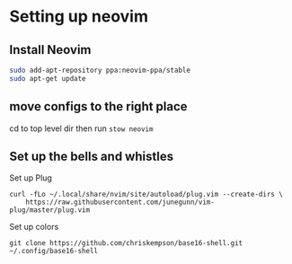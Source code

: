 # Setting up neovim

## Install Neovim

```bash
sudo add-apt-repository ppa:neovim-ppa/stable
sudo apt-get update
```

## move configs to the right place
cd to top level dir then run `stow neovim`

## Set up the bells and whistles
Set up Plug

```
curl -fLo ~/.local/share/nvim/site/autoload/plug.vim --create-dirs \
    https://raw.githubusercontent.com/junegunn/vim-plug/master/plug.vim
```

Set up colors

```
git clone https://github.com/chriskempson/base16-shell.git ~/.config/base16-shell
```



